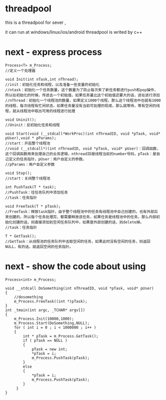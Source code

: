# threadpool
this is a threadpool for sever , 

it can run at windows/linux/ios/android
threadpool is writed by c++ 

# next - express process 

	Process<T> m_Process;         
	//定义一个处理器
	
	void Init(int nTask,int nThread);
	//init：初始化任务和线程，以及准备一些变量的初始化
	//ntask：初始化一个任务数量，这个数量为了防止每次来了新任务都进行push和pop操作，所以在初始化的时候，传进去一个初始值，如果任务量比这个初始值还要大的话，进在进行添加
	//nThread：初始化一个线程池的数量，如果定义1000个线程，那么这个线程池中也就有1000的线程，每次线程有忙闲状态，如果任务量没有当前可处理的现成，那么就等待，等有空闲的线程，就从线程池中取出可用的线程进行处理
	
	void Uninit();
	//Uninit：反初始化任务和线程
	
	void Start(void (__stdcall*WorkProc)(int nThreadID, void *pTask, void* pUser),void * pParams);
	//start：开启整个线程池
	//void (__stdcall*)(int nThreadID, void *pTask, void* pUser)：回调函数，这个回调函数用来处理自己的业务逻辑，nthreadID是线程当前的number号码，pTask：是自己定义的任务指针，pUser：用户自定义的参数。
	//pParams：用户自定义参数
	
	void Stop();
	//start：关闭整个线程池
	
	int PushTask(T * task);
	//PushTask：往任务队列中添加任务
	//task：任务指针
	
	void FreeTask(T * pTask);
	//FreeTask：释放task指针，由于整个线程池中的任务有线程池中自己创建的，也有外部后来创建的，所以每个任务处理完，都需要释放该任务，如果任务是线程池中的任务，那么内部初始化创建的话，则直接添加到空闲任务队列中，如果是外部创建的话，则delete掉。
	//task：任务指针
	
	T * GetTask();
	//GetTask：从线程池的任务队列中去取空闲的任务，如果此时没有空闲的任务，则返回NULL，有的话，就返回空闲的任务指针。

	
# next - show the code about using

	Process<int> m_Process;

	void __stdcall DoSomething(int nThreadID, void *pTask, void* pUser)
	{
	    //dosomething
	    m_Process.FreeTask((int *)pTask);
	}
	int _tmain(int argc, _TCHAR* argv[])
	{
	    m_Process.Init(10000,1000);
		m_Process.Start(DoSomething,NULL);
	  	for ( int i = 0 ; i < 1000000 ; i++ )
	  	{
	  		int * pTask = m_Process.GetTask();
	  		if ( pTask == NULL )
	  		{
	  			pTask = new int;
	  			*pTask = i;
	  			m_Process.PushTask(pTask);
	  		}
	  		else
	  		{
	  			*pTask = i;
	  			m_Process.PushTask(pTask);
	  		}
		 }
	}
